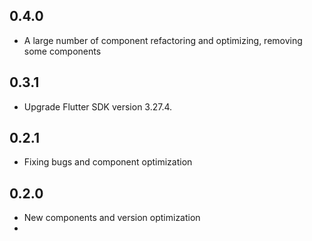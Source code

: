 ## 0.4.0
- A large number of component refactoring and optimizing, removing some components

## 0.3.1
- Upgrade Flutter SDK version 3.27.4.

## 0.2.1
- Fixing bugs and component optimization

## 0.2.0
- New components and version optimization
- 
